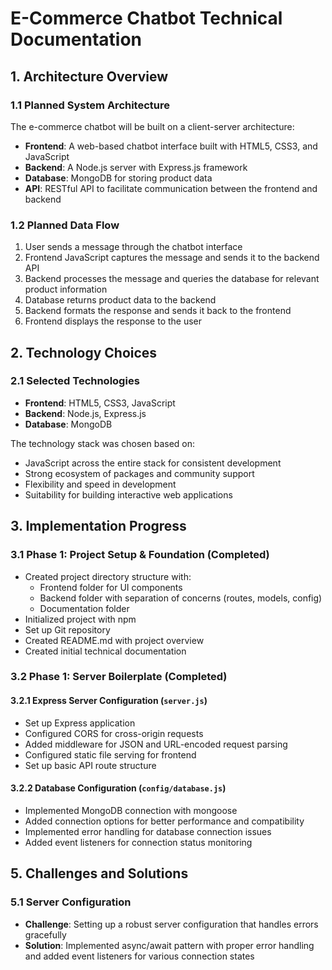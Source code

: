 # E-Commerce Chatbot Technical Documentation

## 1. Architecture Overview

### 1.1 Planned System Architecture

The e-commerce chatbot will be built on a client-server architecture:

- **Frontend**: A web-based chatbot interface built with HTML5, CSS3, and JavaScript
- **Backend**: A Node.js server with Express.js framework
- **Database**: MongoDB for storing product data
- **API**: RESTful API to facilitate communication between the frontend and backend

### 1.2 Planned Data Flow

1. User sends a message through the chatbot interface
2. Frontend JavaScript captures the message and sends it to the backend API
3. Backend processes the message and queries the database for relevant product information
4. Database returns product data to the backend
5. Backend formats the response and sends it back to the frontend
6. Frontend displays the response to the user

## 2. Technology Choices

### 2.1 Selected Technologies

- **Frontend**: HTML5, CSS3, JavaScript
- **Backend**: Node.js, Express.js
- **Database**: MongoDB

The technology stack was chosen based on:

- JavaScript across the entire stack for consistent development
- Strong ecosystem of packages and community support
- Flexibility and speed in development
- Suitability for building interactive web applications

## 3. Implementation Progress

### 3.1 Phase 1: Project Setup & Foundation (Completed)

- Created project directory structure with:
  - Frontend folder for UI components
  - Backend folder with separation of concerns (routes, models, config)
  - Documentation folder
- Initialized project with npm
- Set up Git repository
- Created README.md with project overview
- Created initial technical documentation

### 3.2 Phase 1: Server Boilerplate (Completed)

#### 3.2.1 Express Server Configuration (`server.js`)

- Set up Express application
- Configured CORS for cross-origin requests
- Added middleware for JSON and URL-encoded request parsing
- Configured static file serving for frontend
- Set up basic API route structure

#### 3.2.2 Database Configuration (`config/database.js`)

- Implemented MongoDB connection with mongoose
- Added connection options for better performance and compatibility
- Implemented error handling for database connection issues
- Added event listeners for connection status monitoring


## 5. Challenges and Solutions

### 5.1 Server Configuration

- **Challenge**: Setting up a robust server configuration that handles errors gracefully
- **Solution**: Implemented async/await pattern with proper error handling and added event listeners for various connection states
